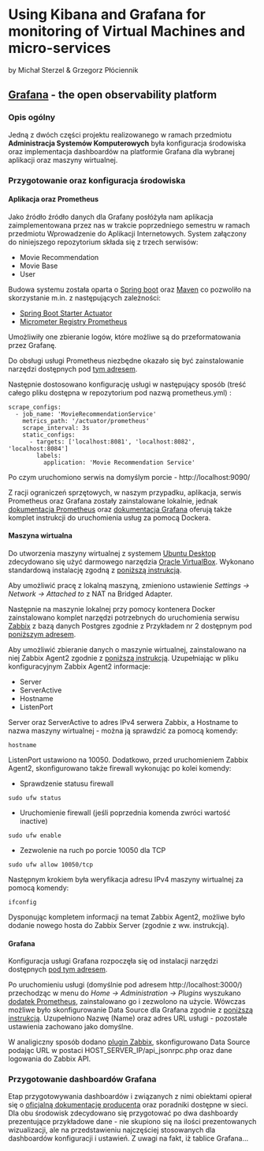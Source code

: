 # Using Kibana and Grafana for monitoring of Virtual Machines and micro-services
by Michał Sterzel & Grzegorz Płóciennik

## [Grafana](https://grafana.com/) - the open observability platform
### Opis ogólny
Jedną z dwóch części projektu realizowanego w ramach przedmiotu **Administracja Systemów Komputerowych** była konfiguracja środowiska oraz implementacja dashboardów na platformie Grafana dla wybranej aplikacji oraz maszyny wirtualnej.

### Przygotowanie oraz konfiguracja środowiska

#### Aplikacja oraz Prometheus
Jako źródło źródło danych dla Grafany posłóżyła nam aplikacja zaimplementowana przez nas w trakcie poprzedniego semestru w ramach przedmiotu Wprowadzenie do Aplikacji Internetowych.
System załączony do niniejszego repozytorium składa się z trzech serwisów:
- Movie Recommendation
- Movie Base
- User

Budowa systemu została oparta o [Spring boot](https://spring.io/projects/spring-boot) oraz [Maven](https://maven.apache.org/) co pozwoliło na skorzystanie m.in. z następujących zależności:
- [Spring Boot Starter Actuator](https://mvnrepository.com/artifact/org.springframework.boot/spring-boot-starter-actuator)
- [Micrometer Registry Prometheus](https://mvnrepository.com/artifact/io.micrometer/micrometer-registry-prometheus)

Umożliwiły one zbieranie logów, które możliwe są do przeformatowania przez Grafanę.

Do obsługi usługi Prometheus niezbędne okazało się być zainstalowanie narzędzi dostępnych pod [tym adresem](https://prometheus.io/download/).

Następnie dostosowano konfigurację usługi w następujący sposób (treść całego pliku dostępna w repozytorium pod nazwą prometheus.yml) :
```
scrape_configs:
  - job_name: 'MovieRecommendationService'
    metrics_path: '/actuator/prometheus'
    scrape_interval: 3s
    static_configs:
      - targets: ['localhost:8081', 'localhost:8082', 'localhost:8084']
        labels:
          application: 'Movie Recommendation Service'
```
Po czym uruchomiono serwis na domyślym porcie - http://localhost:9090/

Z racji ograniczeń sprzętowych, w naszym przypadku, aplikacja, serwis Prometheus oraz Grafana zostały zainstalowane lokalnie, jednak [dokumentacja Prometheus](https://prometheus.io/docs/prometheus/latest/installation/) oraz [dokumentacja Grafana](https://grafana.com/docs/grafana/latest/setup-grafana/installation/docker/) oferują także komplet instrukcji do uruchomienia usług za pomocą Dockera.

#### Maszyna wirtualna
Do utworzenia maszyny wirtualnej z systemem [Ubuntu Desktop](https://ubuntu.com/download/desktop) zdecydowano się użyć darmowego narzędzia [Oracle VirtualBox](https://www.virtualbox.org/).
Wykonano standardową instalację zgodną z [poniższą instrukcją](https://ubuntu.com/tutorials/how-to-run-ubuntu-desktop-on-a-virtual-machine-using-virtualbox#1-overview).

Aby umożliwić pracę z lokalną maszyną, zmieniono ustawienie _Settings -> Network -> Attached to_ z NAT na Bridged Adapter.

Następnie na maszynie lokalnej przy pomocy kontenera Docker zainstalowano komplet narzędzi potrzebnych do uruchomienia serwisu [Zabbix](https://www.zabbix.com/) z bazą danych Postgres zgodnie z Przykładem nr 2 dostępnym pod [poniższym adresem](https://www.zabbix.com/documentation/current/en/manual/installation/containers).

Aby umożliwić zbieranie danych o maszynie wirtualnej, zainstalowano na niej Zabbix Agent2 zgodnie z [poniższą instrukcją](https://medium.com/geekculture/how-to-install-zabbix-agent2-on-linux-c603023207d2).
Uzupełniając w pliku konfiguracyjnym Zabbix Agent2 informacje:
- Server
- ServerActive
- Hostname
- ListenPort

Server oraz ServerActive to adres IPv4 serwera Zabbix, a Hostname to nazwa maszyny wirtualnej - można ją sprawdzić za pomocą komendy:
```
hostname
```
ListenPort ustawiono na 10050.
Dodatkowo, przed uruchomieniem Zabbix Agent2, skonfigurowano także firewall wykonując po kolei komendy:
- Sprawdzenie statusu firewall
```
sudo ufw status
```
- Uruchomienie firewall (jeśli poprzednia komenda zwróci wartość inactive)
```
sudo ufw enable
```
- Zezwolenie na ruch po porcie 10050 dla TCP
```
sudo ufw allow 10050/tcp
```


Następnym krokiem była weryfikacja adresu IPv4 maszyny wirtualnej za pomocą komendy:
```
ifconfig
```
Dysponując kompletem informacji na temat Zabbix Agent2, możliwe było dodanie nowego hosta do Zabbix Server (zgodnie z ww. instrukcją).


#### Grafana
Konfiguracja usługi Grafana rozpoczęła się od instalacji narzędzi dostępnych [pod tym adresem](https://grafana.com/grafana/download?platform=windows).

Po uruchomieniu usługi (domyślnie pod adresem http://localhost:3000/) przechodząc w menu do _Home -> Administration -> Plugins_ wyszukano [dodatek Prometheus](https://grafana.com/grafana/plugins/prometheus/), zainstalowano go i zezwolono na użycie.
Wówczas możliwe było skonfigurowanie Data Source dla Grafana zgodnie z [poniższą instrukcją](https://prometheus.io/docs/visualization/grafana/).
Uzupełniono Nazwę (Name) oraz adres URL usługi - pozostałe ustawienia zachowano jako domyślne.

W analigiczny sposób dodano [plugin Zabbix](https://grafana.com/grafana/plugins/alexanderzobnin-zabbix-app/), skonfigurowano Data Source podając URL w postaci HOST_SERVER_IP/api_jsonrpc.php oraz dane logowania do Zabbix API.

### Przygotowanie dashboardów Grafana
Etap przygotowywania dashboardów i związanych z nimi obiektami opierał się o [oficjalną dokumentację producenta](https://grafana.com/docs/grafana/latest/) oraz poradniki dostępne w sieci.
Dla obu środowisk zdecydowano się przygotować po dwa dashboardy prezentujące przykładowe dane - nie skupiono się na ilości prezentowanych wizualizacji, ale na przedstawieniu najczęściej stosowanych dla dashboardów konfiguracji i ustawień. 
Z uwagi na fakt, iż tablice Grafana...
